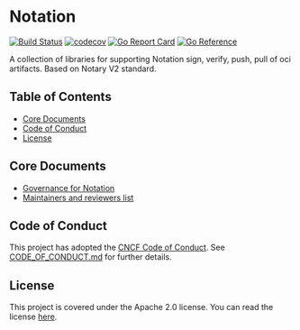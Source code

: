 # Notation

[![Build Status](https://github.com/notaryproject/notation-go/actions/workflows/build.yml/badge.svg?event=push&branch=main)](https://github.com/notaryproject/notation-go/actions/workflows/build.yml?query=workflow%3Abuild+event%3Apush+branch%3Amain)
[![codecov](https://codecov.io/gh/notaryproject/notation-go/branch/main/graph/badge.svg)](https://codecov.io/gh/notaryproject/notation-go)
[![Go Report Card](https://goreportcard.com/badge/github.com/notaryproject/notation-go)](https://goreportcard.com/report/github.com/notaryproject/notation-go)
[![Go Reference](https://pkg.go.dev/badge/github.com/notaryproject/notation-go.svg)](https://pkg.go.dev/github.com/notaryproject/notation-go@main)

A collection of libraries for supporting Notation sign, verify, push, pull of oci artifacts. Based on Notary V2 standard.

## Table of Contents
- [Core Documents](#core-documents)
- [Code of Conduct](#code-of-conduct)
- [License](#license)

## Core Documents

* [Governance for Notation](https://github.com/notaryproject/notary/blob/master/GOVERNANCE.md)
* [Maintainers and reviewers list](https://github.com/notaryproject/notary/blob/master/MAINTAINERS)

## Code of Conduct

This project has adopted the [CNCF Code of Conduct](https://github.com/cncf/foundation/blob/master/code-of-conduct.md). See [CODE_OF_CONDUCT.md](CODE_OF_CONDUCT.md) for further details.

## License

This project is covered under the Apache 2.0 license. You can read the license [here](LICENSE).
